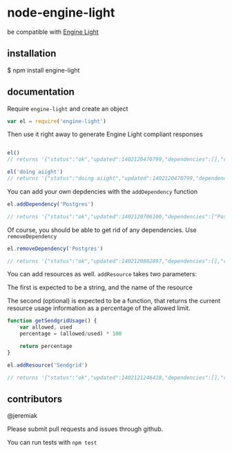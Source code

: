 # node-engine-light
be compatible with [Engine Light](http://engine-light.codeforamerica.org/)

## installation
  $ npm install engine-light

## documentation

Require `engine-light` and create an object

```js
var el = require('engine-light')
```

Then use it right away to generate Engine Light compliant responses

```js

el()
// returns '{"status":"ok","updated":1402120470799,"dependencies":[],"resources":{}}'

el('doing aiight')
// returns '{"status":"doing aiight","updated":1402120470799,"dependencies":[],"resources":{}}'
```

You can add your own depdencies with the `addDependency` function

```js
el.addDependency('Postgres')

// returns '{"status":"ok","updated":1402120706100,"dependencies":["Postgres"],"resources":{}}'
```

Of course, you should be able to get rid of any dependencies. Use `removeDependency`

```js
el.removeDependency('Postgres')

// returns '{"status":"ok","updated":1402120802897,"dependencies":[],"resources":{}}'
```

You can add resources as well. `addResource` takes two parameters:

The first is expected to be a string, and the name of the resource

The second (optional) is expected to be a function, that returns the  current resource usage information as a percentage of the allowed limit.

```js
function getSendgridUsage() {
	var allowed, used
	percentage = (allowed/used) * 100

	return percentage
}

el.addResource('Sendgrid')

// returns '{"status":"ok","updated":1402121246418,"dependencies":[],"resources":{"Sendgrid":17.85}}'
```

## contributors

@jeremiak

Please submit pull requests and issues through github.

You can run tests with `npm test`
